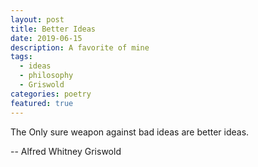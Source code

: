 ```yaml
---
layout: post
title: Better Ideas
date: 2019-06-15
description: A favorite of mine
tags:
  - ideas
  - philosophy
  - Griswold
categories: poetry
featured: true
---
```


The Only sure weapon against bad ideas are better ideas.

-- Alfred Whitney Griswold
